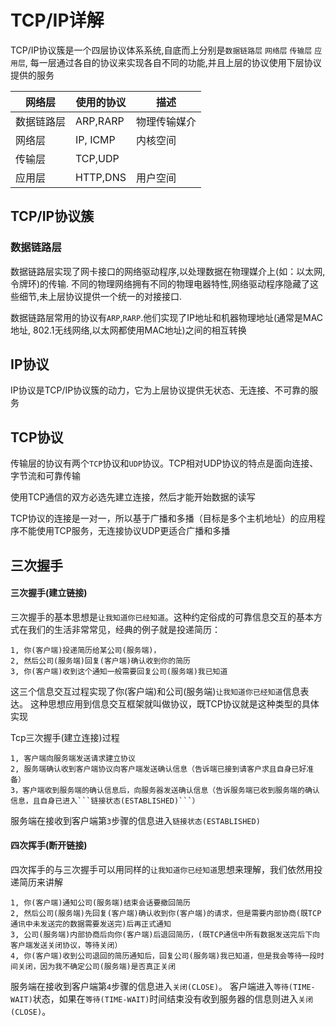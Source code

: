 # TCP/IP详解

TCP/IP协议簇是一个四层协议体系系统,自底而上分别是`数据链路层` `网络层` `传输层` `应用层`,
每一层通过各自的协议来实现各自不同的功能,并且上层的协议使用下层协议提供的服务

网络层 | 使用的协议 | 描述
------------- | -------- | -------------------------------
数据链路层 | ARP,RARP | 物理传输媒介
网络层 | IP, ICMP | 内核空间
传输层 | TCP,UDP | 
应用层 | HTTP,DNS | 用户空间

## TCP/IP协议簇

### 数据链路层

数据链路层实现了网卡接口的网络驱动程序,以处理数据在物理媒介上(如：以太网,令牌环)的传输. 不同的物理网络拥有不同的物理电器特性,网络驱动程序隐藏了这些细节,未上层协议提供一个统一的对接接口.

数据链路层常用的协议有`ARP`,`RARP`.他们实现了IP地址和机器物理地址(通常是MAC地址, 802.1无线网络,以太网都使用MAC地址)之间的相互转换

## IP协议

IP协议是TCP/IP协议簇的动力，它为上层协议提供无状态、无连接、不可靠的服务

## TCP协议

传输层的协议有两个`TCP`协议和`UDP`协议。TCP相对UDP协议的特点是面向连接、字节流和可靠传输

使用TCP通信的双方必选先建立连接，然后才能开始数据的读写

TCP协议的连接是一对一，所以基于广播和多播（目标是多个主机地址）的应用程序不能使用TCP服务，无连接协议UDP更适合广播和多播


## 三次握手



#### 三次握手(建立链接)
 
三次握手的基本思想是`让我知道你已经知道`。这种约定俗成的可靠信息交互的基本方式在我们的生活非常常见，经典的例子就是投递简历：

    1, 你(客户端)投递简历给某公司(服务端)，
    2, 然后公司(服务端)回复(客户端)确认收到你的简历
    3, 你(客户端)收到这个通知一般需要回复公司(服务端)我已知道

这三个信息交互过程实现了你(客户端)和公司(服务端)`让我知道你已经知道`信息表达。
这种思想应用到信息交互框架就叫做协议，既TCP协议就是这种类型的具体实现

Tcp三次握手(建立连接)过程

    1, 客户端向服务端发送请求建立协议
    2, 服务端确认收到客户端协议向客户端发送确认信息（告诉端已接到请客户求且自身已好准备）
    3，客户端收到服务端的确认信息后，向服务器发送确认信息（告诉服务端已收到服务端的确认信息，且自身已进入```链接状态(ESTABLISHED)```）
    
服务端在接收到客户端第`3`步骤的信息进入`链接状态(ESTABLISHED)`

#### 四次挥手(断开链接)

四次挥手的与三次握手可以用同样的`让我知道你已经知道`思想来理解，我们依然用投递简历来讲解

    1, 你(客户端)通知公司(服务端)结束会话要撤回简历
    2, 然后公司(服务端)先回复(客户端)确认收到你(客户端)的请求，但是需要内部协商(既TCP通讯中未发送完的数据需要发送完)后再正式通知
    3, 公司(服务端)内部协商后向你(客户端)后退回简历，(既TCP通信中所有数据发送完后下向客户端发送关闭协议，等待关闭）
    4, 你(客户端)收到公司退回的简历通知后，回复公司(服务端)我已知道，但是我会等待一段时间关闭，因为我不确定公司(服务端)是否真正关闭

服务端在接收到客户端第`4`步骤的信息进入`关闭(CLOSE)`。
客户端进入`等待(TIME-WAIT)`状态，如果在`等待(TIME-WAIT)`时间结束没有收到服务器的信息则进入`关闭(CLOSE)`。